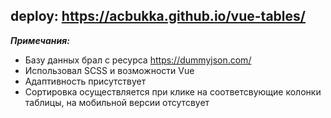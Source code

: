 ## deploy: https://acbukka.github.io/vue-tables/

***Примечания:***
- Базу данных брал с ресурса https://dummyjson.com/
- Использовал SCSS и возможности Vue
- Адаптивность присутствует
- Сортировка осуществляется при клике на соответсвующие колонки таблицы, на мобильной версии отсутсвует 

